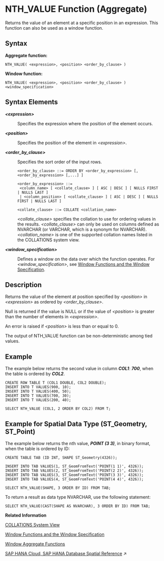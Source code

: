 <!-- loio6522df94eee542d5b1700a7766e6e6a2 -->

# NTH\_VALUE Function \(Aggregate\)

Returns the value of an element at a specific position in an expression. This function can also be used as a window function.



## Syntax

**Aggregate function:**

```
NTH_VALUE( <expression>, <position> <order_by_clause> )
```

**Window function:**

```
NTH_VALUE( <expression>, <position> <order_by_clause> ) <window_specification>
```



## Syntax Elements


<dl>
<dt><b>

*<expression\>*

</b></dt>
<dd>

Specifies the expression where the position of the element occurs.



</dd><dt><b>

*<position\>*

</b></dt>
<dd>

Specifies the position of the element in *<expression\>*.



</dd><dt><b>

*<order\_by\_clause\>*

</b></dt>
<dd>

Specifies the sort order of the input rows.

```
<order_by_clause> ::= ORDER BY <order_by_expression> [, <order_by_expression> [,...] ]

<order_by_expression> ::= 
 <column_name> [ <collate_clause> ] [ ASC | DESC ] [ NULLS FIRST | NULLS LAST ] 
 | <column_position> [ <collate_clause> ] [ ASC | DESC ] [ NULLS FIRST | NULLS LAST ] 

<collate_clause> ::= COLLATE <collation_name>
```

*<collate\_clause\>* specifies the collation to use for ordering values in the results. *<collate\_clause\>* can only be used on columns defined as NVARCHAR \(or VARCHAR, which is a synonym for NVARCHAR\).*<collation\_name\>* is one of the supported collation names listed in the COLLATIONS system view.



</dd><dt><b>

*<window\_specification\>*

</b></dt>
<dd>

Defines a window on the data over which the function operates. For *<window\_specification\>*, see [Window Functions and the Window Specification](window-functions-and-the-window-specification-20a3533.md).



</dd>
</dl>



## Description

Returns the value of the element at position specified by *<position\>* in *<expression\>* as ordered by *<order\_by\_clause\>*.

Null is returned if the value is NULL or if the value of *<position\>* is greater than the number of elements in *<expression\>*.

An error is raised if *<position\>* is less than or equal to 0.

The output of NTH\_VALUE function can be non-deterministic among tied values.



## Example

The example below returns the second value in column ***COL1***: ***700***, when the table is ordered by ***COL2***.

```
CREATE ROW TABLE T (COL1 DOUBLE, COL2 DOUBLE);
INSERT INTO T VALUES(900, 10);
INSERT INTO T VALUES(400, 50);
INSERT INTO T VALUES(700, 30);
INSERT INTO T VALUES(200, 40);

SELECT NTH_VALUE (COL1, 2 ORDER BY COL2) FROM T;
```



<a name="loio6522df94eee542d5b1700a7766e6e6a2__section_exq_cfs_qxb"/>

## Example for Spatial Data Type \(ST\_Geometry, ST\_Point\)

The example below returns the nth value, ***POINT \(3 3\)***, in binary format, when the table is ordered by ID:

```
CREATE TABLE TAB (ID INT, SHAPE ST_Geometry(4326));

INSERT INTO TAB VALUES(1, ST_GeomFromText('POINT(1 1)', 4326));
INSERT INTO TAB VALUES(2, ST_GeomFromText('POINT(2 2)', 4326));
INSERT INTO TAB VALUES(3, ST_GeomFromText('POINT(3 3)', 4326));
INSERT INTO TAB VALUES(4, ST_GeomFromText('POINT(4 4)', 4326));

SELECT NTH_VALUE(SHAPE, 3 ORDER BY ID) FROM TAB;
```

To return a result as data type NVARCHAR, use the following statement:

```
SELECT NTH_VALUE(CAST(SHAPE AS NVARCHAR), 3 ORDER BY ID) FROM TAB;
```

**Related Information**  


[COLLATIONS System View](../../020-System-Views-Reference/021-System-Views/collations-system-view-57ff6fd.md "Provides the list of collations that can be specified in an ORDER BY clause.")

[Window Functions and the Window Specification](window-functions-and-the-window-specification-20a3533.md "Window functions allow you to perform analytic operations over a set of input rows.")

[Window Aggregate Functions](window-aggregate-functions-ee3c26a.md "Some aggregate functions can be used as window functions over a window specification.")

[SAP HANA Cloud, SAP HANA Database Spatial Reference](https://help.sap.com/viewer/bc9e455fe75541b8a248b4c09b086cf5/2023_2_QRC/en-US/e1c934157bd14021a3b43b5822b2cbe9.html "This guide is the entry point for SAP HANA Spatial capabilities.") :arrow_upper_right:

